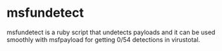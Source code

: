 msfundetect
===========

msfundetect is a ruby script that undetects payloads and it can be used smoothly with msfpayload for getting 0/54 detections in virustotal.
